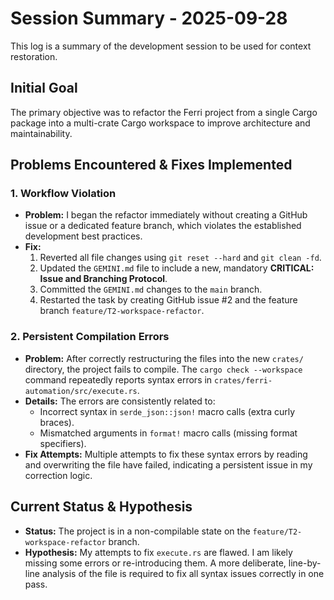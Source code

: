 # Session Summary - 2025-09-28

This log is a summary of the development session to be used for context restoration.

## Initial Goal
The primary objective was to refactor the Ferri project from a single Cargo package into a multi-crate Cargo workspace to improve architecture and maintainability.

## Problems Encountered & Fixes Implemented

### 1. Workflow Violation
- **Problem:** I began the refactor immediately without creating a GitHub issue or a dedicated feature branch, which violates the established development best practices.
- **Fix:**
    1.  Reverted all file changes using `git reset --hard` and `git clean -fd`.
    2.  Updated the `GEMINI.md` file to include a new, mandatory **CRITICAL: Issue and Branching Protocol**.
    3.  Committed the `GEMINI.md` changes to the `main` branch.
    4.  Restarted the task by creating GitHub issue #2 and the feature branch `feature/T2-workspace-refactor`.

### 2. Persistent Compilation Errors
- **Problem:** After correctly restructuring the files into the new `crates/` directory, the project fails to compile. The `cargo check --workspace` command repeatedly reports syntax errors in `crates/ferri-automation/src/execute.rs`.
- **Details:** The errors are consistently related to:
    -   Incorrect syntax in `serde_json::json!` macro calls (extra curly braces).
    -   Mismatched arguments in `format!` macro calls (missing format specifiers).
- **Fix Attempts:** Multiple attempts to fix these syntax errors by reading and overwriting the file have failed, indicating a persistent issue in my correction logic.

## Current Status & Hypothesis
- **Status:** The project is in a non-compilable state on the `feature/T2-workspace-refactor` branch.
- **Hypothesis:** My attempts to fix `execute.rs` are flawed. I am likely missing some errors or re-introducing them. A more deliberate, line-by-line analysis of the file is required to fix all syntax issues correctly in one pass.